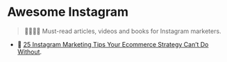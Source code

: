 # Awesome Instagram

> 👩‍🎓👨‍🎓 Must-read articles, videos and books for Instagram marketers.

- 📖 [25 Instagram Marketing Tips Your Ecommerce Strategy Can’t Do Without](https://acquireconvert.com/instagram-marketing-tips/).
